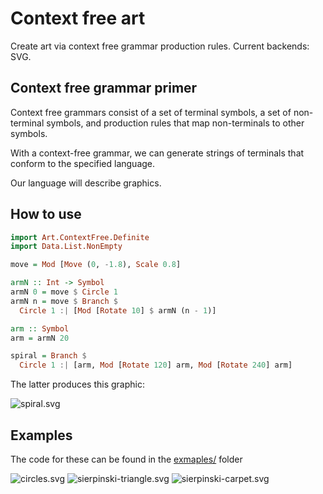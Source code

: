 # Context free art

Create art via context free grammar production rules.
Current backends: SVG.

## Context free grammar primer

Context free grammars consist of a set of terminal symbols, a set of
non-terminal symbols, and production rules that map non-terminals to
other symbols.

With a context-free grammar, we can generate strings of terminals that
conform to the specified language.

Our language will describe graphics.

## How to use

```haskell
import Art.ContextFree.Definite
import Data.List.NonEmpty

move = Mod [Move (0, -1.8), Scale 0.8]

armN :: Int -> Symbol
armN 0 = move $ Circle 1
armN n = move $ Branch $
  Circle 1 :| [Mod [Rotate 10] $ armN (n - 1)]

arm :: Symbol
arm = armN 20

spiral = Branch $
  Circle 1 :| [arm, Mod [Rotate 120] arm, Mod [Rotate 240] arm]
```

The latter produces this graphic:

![spiral.svg](https://owen.cafe/res/context-free/spiral.svg)

## Examples

The code for these can be found in the [exmaples/](https://github.com/414owen/context-free-art/tree/master/examples) folder

![circles.svg](https://owen.cafe/res/context-free/circles.svg)
![sierpinski-triangle.svg](https://owen.cafe/res/context-free/sierpinski-triangle.svg)
![sierpinski-carpet.svg](https://owen.cafe/res/context-free/sierpinski-carpet.svg)
